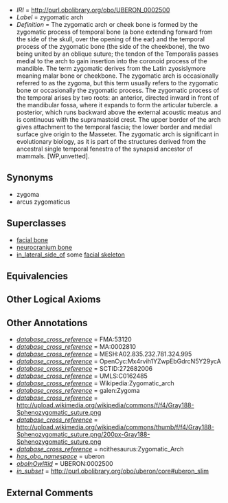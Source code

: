  * *IRI* = http://purl.obolibrary.org/obo/UBERON_0002500
 * *Label* = zygomatic arch
 * *Definition* = The zygomatic arch or cheek bone is formed by the zygomatic process of temporal bone (a bone extending forward from the side of the skull, over the opening of the ear) and the temporal process of the zygomatic bone (the side of the cheekbone), the two being united by an oblique suture; the tendon of the Temporalis passes medial to the arch to gain insertion into the coronoid process of the mandible. The term zygomatic derives from the Latin zyosislymore meaning malar bone or cheekbone. The zygomatic arch is occasionally referred to as the zygoma, but this term usually refers to the zygomatic bone or occasionally the zygomatic process. The zygomatic process of the temporal arises by two roots: an anterior, directed inward in front of the mandibular fossa, where it expands to form the articular tubercle. a posterior, which runs backward above the external acoustic meatus and is continuous with the supramastoid crest. The upper border of the arch gives attachment to the temporal fascia; the lower border and medial surface give origin to the Masseter. The zygomatic arch is significant in evolutionary biology, as it is part of the structures derived from the ancestral single temporal fenestra of the synapsid ancestor of mammals. [WP,unvetted].

## Synonyms

 * zygoma
 * arcus zygomaticus

## Superclasses

 * [facial bone](../../UBERON/62/UBERON_0003462.md)
 * [neurocranium bone](../../UBERON/64/UBERON_0011164.md)
 * [in_lateral_side_of](../../BSPO/26/BSPO_0000126.md) some [facial skeleton](../../UBERON/56/UBERON_0011156.md)

## Equivalencies


## Other Logical Axioms


## Other Annotations

 * *[database_cross_reference](../../ef/oboInOwl#hasDbXref.md)* = FMA:53120
 * *[database_cross_reference](../../ef/oboInOwl#hasDbXref.md)* = MA:0002810
 * *[database_cross_reference](../../ef/oboInOwl#hasDbXref.md)* = MESH:A02.835.232.781.324.995
 * *[database_cross_reference](../../ef/oboInOwl#hasDbXref.md)* = OpenCyc:Mx4rvih1YZwpEbGdrcN5Y29ycA
 * *[database_cross_reference](../../ef/oboInOwl#hasDbXref.md)* = SCTID:272682006
 * *[database_cross_reference](../../ef/oboInOwl#hasDbXref.md)* = UMLS:C0162485
 * *[database_cross_reference](../../ef/oboInOwl#hasDbXref.md)* = Wikipedia:Zygomatic_arch
 * *[database_cross_reference](../../ef/oboInOwl#hasDbXref.md)* = galen:Zygoma
 * *[database_cross_reference](../../ef/oboInOwl#hasDbXref.md)* = http://upload.wikimedia.org/wikipedia/commons/f/f4/Gray188-Sphenozygomatic_suture.png
 * *[database_cross_reference](../../ef/oboInOwl#hasDbXref.md)* = http://upload.wikimedia.org/wikipedia/commons/thumb/f/f4/Gray188-Sphenozygomatic_suture.png/200px-Gray188-Sphenozygomatic_suture.png
 * *[database_cross_reference](../../ef/oboInOwl#hasDbXref.md)* = ncithesaurus:Zygomatic_Arch
 * *[has_obo_namespace](../../ce/oboInOwl#hasOBONamespace.md)* = uberon
 * *[oboInOwl#id](../../id/oboInOwl#id.md)* = UBERON:0002500
 * *[in_subset](../../et/oboInOwl#inSubset.md)* = http://purl.obolibrary.org/obo/uberon/core#uberon_slim

## External Comments

